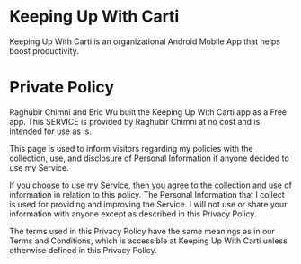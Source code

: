 # Keeping Up With Carti
Keeping Up With Carti is an organizational Android Mobile App that helps boost productivity.


# Private Policy
Raghubir Chimni and Eric Wu built the Keeping Up With Carti app as a Free app. This SERVICE is provided by Raghubir Chimni at no cost and is intended for use as is.

This page is used to inform visitors regarding my policies with the collection, use, and disclosure of Personal Information if anyone decided to use my Service.

If you choose to use my Service, then you agree to the collection and use of information in relation to this policy. The Personal Information that I collect is used for providing and improving the Service. I will not use or share your information with anyone except as described in this Privacy Policy.

The terms used in this Privacy Policy have the same meanings as in our Terms and Conditions, which is accessible at Keeping Up With Carti unless otherwise defined in this Privacy Policy.
